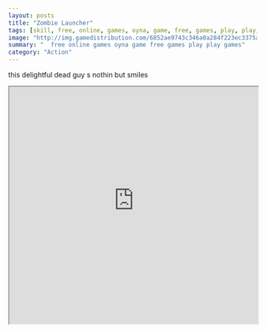 ```yaml
---
layout: posts
title: "Zombie Launcher"
tags: [skill, free, online, games, oyna, game, free, games, play, play, games]
image: "http://img.gamedistribution.com/6852ae9743c346a0a284f223ec3375af.jpg"
summary: "  free online games oyna game free games play play games"
category: "Action"
---
```


this delightful dead guy s nothin but smiles

<iframe width="100%" height="480px;" src="http://flash.gamedistribution.com?game=6852ae9743c346a0a284f223ec3375af"></iframe>